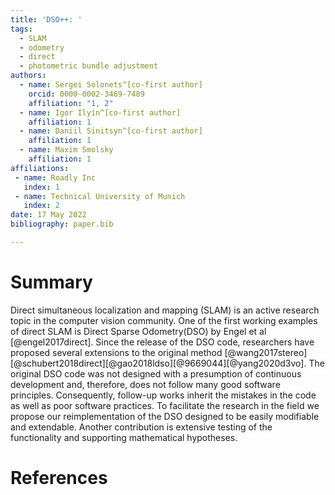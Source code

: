 ```yaml
---
title: 'DSO++: '
tags:
  - SLAM
  - odometry
  - direct
  - photometric bundle adjustment
authors:
  - name: Sergei Solonets^[co-first author]
    orcid: 0000-0002-3469-7489
    affiliation: "1, 2" 
  - name: Igor Ilyin^[co-first author]
    affiliation: 1
  - name: Daniil Sinitsyn^[co-first author]
    affiliation: 1
  - name: Maxim Smolsky
    affiliation: 1
affiliations:
 - name: Roadly Inc
   index: 1
 - name: Technical University of Munich
   index: 2
date: 17 May 2022
bibliography: paper.bib

---
```


# Summary

Direct simultaneous localization and mapping (SLAM) is an active research topic in the computer vision community. One of the first working examples of direct SLAM is Direct Sparse Odometry(DSO) by Engel et al [@engel2017direct]. Since the release of the DSO code, researchers have proposed several extensions to the original method [@wang2017stereo][@schubert2018direct][@gao2018ldso][@9669044][@yang2020d3vo]. The original DSO code was not designed with a presumption of continuous development and, therefore, does not follow many good software principles. Consequently, follow-up works inherit the mistakes in the code as well as poor software practices. To facilitate the research in the field we propose our reimplementation of the DSO designed to be easily modifiable and extendable. Another contribution is extensive testing of the functionality and supporting mathematical hypotheses.   

# References
